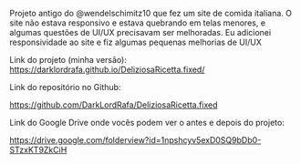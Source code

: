Projeto antigo do @wendelschimitz10 que fez um site de comida italiana. O site não estava responsivo e estava quebrando em telas menores, e algumas questões de UI/UX precisavam ser melhoradas. Eu adicionei responsividade ao site e fiz algumas pequenas melhorias de UI/UX

Link do projeto (minha versão):
 https://darklordrafa.github.io/DeliziosaRicetta.fixed/

Link do repositório no Github:

https://github.com/DarkLordRafa/DeliziosaRicetta.fixed

Link do Google Drive onde vocês podem ver o antes e depois do projeto:

https://drive.google.com/folderview?id=1npshcyv5exD0SQ9bDb0-STzxKT9ZkCiH
